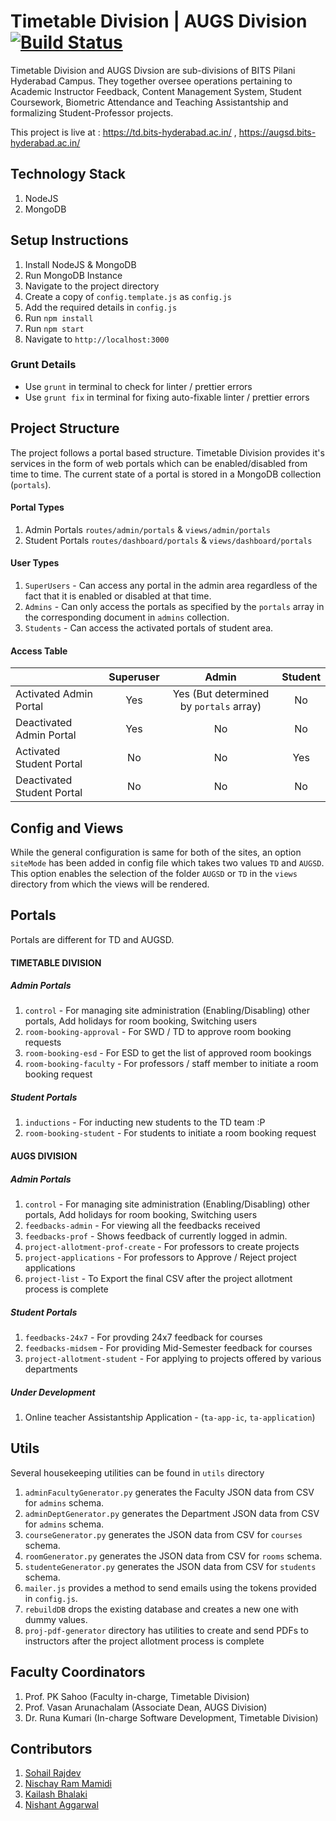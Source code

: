 # Timetable Division | AUGS Division [![Build Status](https://api.travis-ci.com/ID-BPHC/AUGSD-TD.svg?branch=master)](https://travis-ci.com/ID-BPHC/AUGSD-TS)
Timetable Division and AUGS Divsion are sub-divisions of BITS Pilani Hyderabad Campus. They together oversee operations pertaining to Academic Instructor Feedback, Content Management System, Student Coursework, Biometric Attendance and Teaching Assistantship and formalizing Student-Professor projects.

This project is live at : https://td.bits-hyderabad.ac.in/ , https://augsd.bits-hyderabad.ac.in/

## Technology Stack
1. NodeJS
1. MongoDB

## Setup Instructions
1. Install NodeJS & MongoDB
1. Run MongoDB Instance
1. Navigate to the project directory
1. Create a copy of `config.template.js` as `config.js`
1. Add the required details in `config.js`
1. Run `npm install`
1. Run `npm start`
1. Navigate to `http://localhost:3000`

### Grunt Details
* Use `grunt` in terminal to check for linter / prettier errors
* Use `grunt fix` in terminal for fixing auto-fixable linter / prettier errors

## Project Structure

The project follows a portal based structure. Timetable Division provides it's services in the form of web portals which can be enabled/disabled from time to time. The current state of a portal is stored in a MongoDB collection (`portals`). 

#### Portal Types
1. Admin Portals `routes/admin/portals` & `views/admin/portals`
1. Student Portals `routes/dashboard/portals` & `views/dashboard/portals`

#### User Types
1. `SuperUsers` - Can access any portal in the admin area regardless of the fact that it is enabled or disabled at that time.
1. `Admins` - Can only access the portals as specified by the `portals` array in the corresponding document in `admins` collection.
1. `Students` - Can access the activated portals of student area.

#### Access Table

|                             | Superuser     | Admin                                       |Student        |
| --------------------------- |:-------------:|:-------------------------------------------:|:-------------:|
| Activated Admin Portal      |Yes            |Yes (But determined by `portals` array)      |No             |
| Deactivated Admin Portal    |Yes            |No                                           |No             |
| Activated Student Portal    |No             |No                                           |Yes            |
| Deactivated Student Portal  |No             |No                                           |No             |

## Config and Views
While the general configuration is same for both of the sites, an option `siteMode` has been added in config file which takes two values `TD` and `AUGSD`. This option enables the selection of the folder `AUGSD` or `TD` in the `views` directory from which the views will be rendered.

## Portals 
Portals are different for TD and AUGSD.
#### **TIMETABLE DIVISION**
##### Admin Portals
1. `control` - For managing site administration (Enabling/Disabling) other portals, Add holidays for room booking, Switching users
2. `room-booking-approval` - For SWD / TD to approve room booking requests
3. `room-booking-esd` - For ESD to get the list of approved room bookings
4. `room-booking-faculty` - For professors / staff member to initiate a room booking request

##### Student Portals
1. `inductions` - For inducting new students to the TD team :P
2. `room-booking-student` - For students to initiate a room booking request
####
#### **AUGS DIVISION**
##### Admin Portals
1. `control` - For managing site administration (Enabling/Disabling) other portals, Add holidays for room booking, Switching users
2. `feedbacks-admin` - For viewing all the feedbacks received
3. `feedbacks-prof` - Shows feedback of currently logged in admin.
4. `project-allotment-prof-create` - For professors to create projects
5. `project-applications` - For professors to Approve / Reject project applications
6. `project-list` - To Export the final CSV after the project allotment process is complete

##### Student Portals
1. `feedbacks-24x7` - For provding 24x7 feedback for courses
2. `feedbacks-midsem` - For providing Mid-Semester feedback for courses
3. `project-allotment-student` - For applying to projects offered by various departments
##### Under Development
1. Online teacher Assistantship Application - (`ta-app-ic`, `ta-application`)
###
## Utils
Several housekeeping utilities can be found in `utils` directory
1. `adminFacultyGenerator.py` generates the Faculty JSON data from CSV for `admins` schema.
1. `adminDeptGenerator.py` generates the Department JSON data from CSV for `admins` schema.
1. `courseGenerator.py` generates the JSON data from CSV for `courses` schema.
1. `roomGenerator.py` generates the JSON data from CSV for `rooms` schema.
1. `studenteGenerator.py` generates the JSON data from CSV for `students` schema.
1. `mailer.js` provides a method to send emails using the tokens provided in `config.js`.
1. `rebuildDB` drops the existing database and creates a new one with dummy values.
1. `proj-pdf-generator` directory has utilities to create and send PDFs to instructors after the project allotment process is complete

## Faculty Coordinators
1. Prof. PK Sahoo (Faculty in-charge, Timetable Division)
1. Prof. Vasan Arunachalam (Associate Dean, AUGS Division)
1. Dr. Runa Kumari (In-charge Software Development, Timetable Division)

## Contributors
1. [Sohail Rajdev](https://www.github.com/sohailrajdev97)
2. [Nischay Ram Mamidi](https://github.com/Nischay-Pro)
3. [Kailash Bhalaki](https://www.github.com/Kailash0311)
4. [Nishant Aggarwal](https://www.github.com/nish-sapio)
